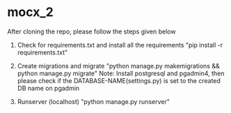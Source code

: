 # mocx_2

After cloning the repo, please follow the steps given below

1) Check for requirements.txt and install all the requirements
"pip install -r requirements.txt"

2) Create migrations and migrate
"python manage.py makemigrations && python manage.py migrate"
Note: Install postgresql and pgadmin4, then please check if the DATABASE-NAME(settings.py) is set to the created DB name on pgadmin

3) Runserver (localhost)
"python manage.py runserver"
